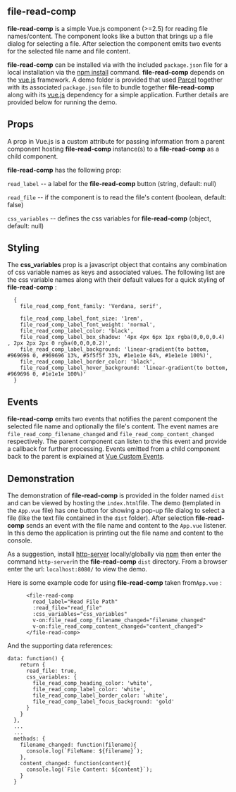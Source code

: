 ## file-read-comp

**file-read-comp** is a simple Vue.js component (>=2.5) for reading file names/content.  The component looks like a button that brings up a file dialog for selecting a file.  After selection the component emits two events for the selected file name and file content.  

**file-read-comp** can be installed via with the included `package.json` file for a local installation via the [npm install](https://docs.npmjs.com/cli/install.html "npm install") command.  **file-read-comp** depends on the [vue.js](https://vuejs.org/ "Vue.js") framework.  A demo folder is provided that used [Parcel](https://parceljs.org/) together with its associated `package.json` file to bundle together  **file-read-comp** along with its [vue.js](https://vuejs.org/ "Vue.js") dependency for a simple application.  Further details are provided below for running the demo.

## Props

A prop in Vue.js is a custom attribute for passing information from a parent component hosting **file-read-comp** instance(s) to a **file-read-comp** as a child component. 

**file-read-comp** has the following prop:

`read_label` --  a label for the **file-read-comp** button (string, default: null)

`read_file` -- if the component is to read the file's content (boolean, default: false)

`css_variables` -- defines the css variables for **file-read-comp**   (object, default: null)

## Styling

The **css_variables** prop is a javascript object that contains any combination of css variable names as keys and associated values.  The following list are the css variable names along with their default values for a quick styling of **file-read-comp** :

```
  {
  	file_read_comp_font_family: 'Verdana, serif',

  	file_read_comp_label_font_size: '1rem',
  	file_read_comp_label_font_weight: 'normal',
  	file_read_comp_label_color: 'black',
  	file_read_comp_label_box_shadow: '4px 4px 6px 1px rgba(0,0,0,0.4) , 2px 2px 2px 0 rgba(0,0,0,0.2)',
  	file_read_comp_label_background: 'linear-gradient(to bottom, #969696 0, #969696 13%, #5f5f5f 33%, #1e1e1e 64%, #1e1e1e 100%)',
  	file_read_comp_label_border_color: 'black',
  	file_read_comp_label_hover_background: 'linear-gradient(to bottom, #969696 0, #1e1e1e 100%)'
  } 	
```

## Events

**file-read-comp**  emits two events that notifies the parent component the selected file name and optionally the file's content.  The event names are `file_read_comp_filename_changed` and `file_read_comp_content_changed` respectively.  The parent component can listen to the this event and provide a callback for further processing.  Events emitted from a child component back to the parent is explained at [Vue Custom Events](https://vuejs.org/v2/guide/components.html#Using-v-on-with-Custom-Events).

## Demonstration

The demonstration of **file-read-comp** is provided in the folder named `dist` and can be viewed by hosting the `index.html`file.  The demo (templated in the `App.vue` file) has one button for showing a pop-up file dialog to select a file (like the text file contained in the `dist` folder).  After selection **file-read-comp** sends an event with the file name and content to the `App.vue` listener.  In this demo the   application is printing out the file name and content to the console.

As a suggestion, install [http-server](https://www.npmjs.com/package/http-server "http-server") locally/globally via [npm](https://www.npmjs.com/ "npm") then enter the command `http-server`in the **file-read-comp** `dist` directory.  From a browser enter the url: `localhost:8080/` to view the demo.

Here is some example code for using **file-read-comp** taken from`App.vue` :

```
      <file-read-comp
        read_label="Read File Path"
        :read_file="read_file"
        :css_variables="css_variables"
        v-on:file_read_comp_filename_changed="filename_changed"
        v-on:file_read_comp_content_changed="content_changed">
      </file-read-comp>
```

And the supporting data references:

```
data: function() {
    return {
      read_file: true,
      css_variables: {
        file_read_comp_heading_color: 'white',
        file_read_comp_label_color: 'white',
        file_read_comp_label_border_color: 'white',
        file_read_comp_label_focus_background: 'gold'
      }
    }
  },
  ...
  ...
  methods: {
    filename_changed: function(filename){
      console.log(`FileName: ${filename}`);
    },
    content_changed: function(content){
      console.log(`File Content: ${content}`);
    }
  }
```

